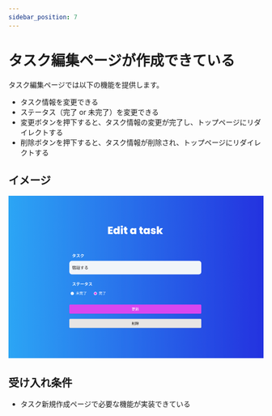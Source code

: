 ```yaml
---
sidebar_position: 7
---
```


# タスク編集ページが作成できている

タスク編集ページでは以下の機能を提供します。

- タスク情報を変更できる
- ステータス（完了 or 未完了）を変更できる
- 変更ボタンを押下すると、タスク情報の変更が完了し、トップページにリダイレクトする
- 削除ボタンを押下すると、タスク情報が削除され、トップページにリダイレクトする

## イメージ

![img.png](assets/edit-page.png)

## 受け入れ条件

- タスク新規作成ページで必要な機能が実装できている
